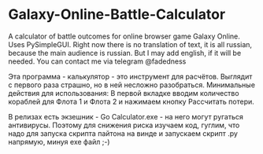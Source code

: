 # Galaxy-Online-Battle-Calculator
A calculator of battle outcomes for online browser game Galaxy Online.
Uses PySimpleGUI.
Right now there is no translation of text, it is all russian, because the main audience is russian. But I may add english, if it will be needed.
You can contact me via telegram @fadedness

Эта программа - калькулятор - это инструмент для расчётов. Выглядит с первого раза страшно, но в ней несложно разобраться.
Минимальные действия для использования:
В первой вкладке вводим количество кораблей для Флота 1 и Флота 2 и нажимаем кнопку Рассчитать потери.

В релизах есть экзешник - Go Calculator.exe - на него могут ругаться антивирусы. Поэтому для снижения риска изучаем код, гуглим, что надо для запуска скрипта пайтона на винде и запускаем скрипт .py напрямую, минуя exe файл ;-)
